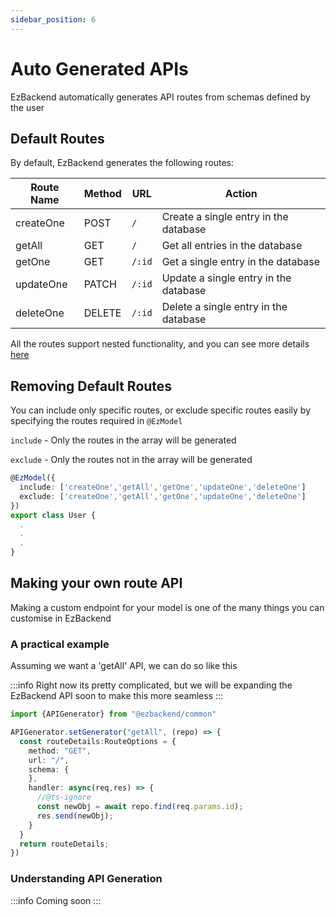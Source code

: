 ```yaml
---
sidebar_position: 6
---
```


# Auto Generated APIs

EzBackend automatically generates API routes from schemas defined by the user

## Default Routes

By default, EzBackend generates the following routes:

| Route Name | Method | URL    | Action                                |
| ---------- | ------ | ------ | ------------------------------------- |
| createOne  | POST   | `/`    | Create a single entry in the database |
| getAll     | GET    | `/`    | Get all entries in the database       |
| getOne     | GET    | `/:id` | Get a single entry in the database    |
| updateOne  | PATCH  | `/:id` | Update a single entry in the database |
| deleteOne  | DELETE | `/:id` | Delete a single entry in the database |

All the routes support nested functionality, and you can see more details [here](/docs/tutorial-basics/relations#nested-functionality)

## Removing Default Routes

You can include only specific routes, or exclude specific routes easily by specifying the routes required in `@EzModel`

`include` - Only the routes in the array will be generated

`exclude` - Only the routes not in the array will be generated

```ts title=Model
@EzModel({
  include: ['createOne','getAll','getOne','updateOne','deleteOne']
  exclude: ['createOne','getAll','getOne','updateOne','deleteOne']
})
export class User {
  .
  .
  .
}

```


## Making your own route API

Making a custom endpoint for your model is one of the many things you can customise in EzBackend

### A practical example

Assuming we want a 'getAll' API, we can do so like this

<!-- TODO: Break down this extremely chonky code for the user -->

:::info
Right now its pretty complicated, but we will be expanding the EzBackend API soon to make this more seamless
:::

```ts
import {APIGenerator} from "@ezbackend/common"

APIGenerator.setGenerator("getAll", (repo) => {
  const routeDetails:RouteOptions = {
    method: "GET",
    url: "/",
    schema: {
    },
    handler: async(req,res) => {
      //@ts-ignore
      const newObj = await repo.find(req.params.id);
      res.send(newObj);
    }
  }
  return routeDetails; 
})
```

### Understanding API Generation

:::info
Coming soon
:::

